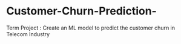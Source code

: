 # Customer-Churn-Prediction-
Term Project : Create an ML model to predict the customer churn in Telecom Industry

